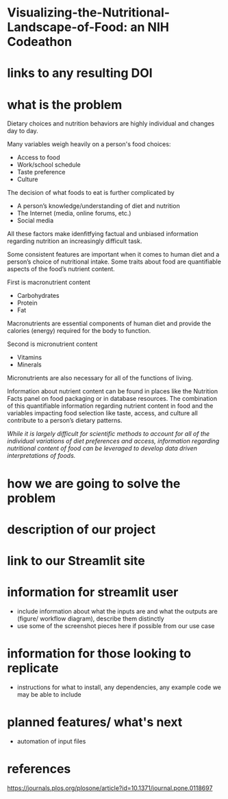 # Visualizing-the-Nutritional-Landscape-of-Food: an NIH Codeathon
# links to any resulting DOI


# what is the problem
Dietary choices and nutrition behaviors are highly individual and changes day to day. 

Many variables weigh heavily on a person's food choices:

- Access to food
- Work/school schedule
- Taste preference
- Culture

The decision of what foods to eat is further complicated by

- A person’s knowledge/understanding of diet and nutrition
- The Internet (media, online forums, etc.)
- Social media

All these factors make idenfitfying factual and unbiased information regarding nutrition an increasingly difficult task.

Some consistent features are important when it comes to human diet and a person’s choice of nutritional intake. Some traits about food are quantifiable aspects of the food’s nutrient content.

First is macronutrient content

- Carbohydrates
- Protein
- Fat

Macronutrients are essential components of human diet and provide the calories (energy) required for the body to function.

Second is micronutrient content

- Vitamins
- Minerals

Micronutrients are also necessary for all of the functions of living.

Information about nutrient content can be found in places like the Nutrition Facts panel on food packaging or in database resources. The combination of this quantifiable information regarding nutrient content in food and the variables impacting food selection like taste, access, and culture all contribute to a person’s dietary patterns.

*While it is largely difficult for scientific methods to account for all of the individual variations of diet preferences and access, information regarding nutritional content of food can be leveraged to develop data driven interpretations of foods.*

# how we are going to solve the problem

# description of our project


# link to our Streamlit site

# information for streamlit user
- include information about what the inputs are and what the outputs are (figure/ workflow diagram), describe them distinctly
- use some of the screenshot pieces here if possible from our use case

# information for those looking to replicate
- instructions for what to install, any dependencies, any example code we may be able to include

# planned features/ what's next
- automation of input files

# references

https://journals.plos.org/plosone/article?id=10.1371/journal.pone.0118697

